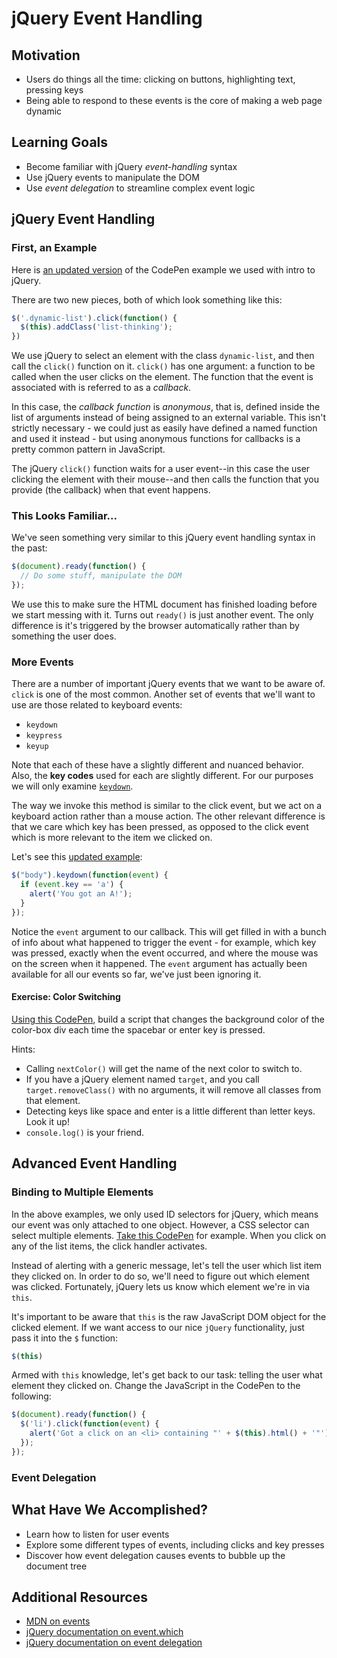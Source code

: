 # jQuery Event Handling

## Motivation
- Users do things all the time: clicking on buttons, highlighting text, pressing keys
- Being able to respond to these events is the core of making a web page dynamic

## Learning Goals
- Become familiar with jQuery _event-handling_ syntax
- Use jQuery events to manipulate the DOM
- Use _event delegation_ to streamline complex event logic

## jQuery Event Handling
### First, an Example
Here is [an updated version](http://codepen.io/kariabancroft/pen/gLaBve) of the CodePen example we used with intro to jQuery.

There are two new pieces, both of which look something like this:

```javascript
$('.dynamic-list').click(function() {
  $(this).addClass('list-thinking');
})
```

We use jQuery to select an element with the class `dynamic-list`, and then call the `click()` function on it. `click()` has one argument: a function to be called when the user clicks on the element. The function that the event is associated with is referred to as a _callback_.

In this case, the _callback function_ is _anonymous_, that is, defined inside the list of arguments instead of being assigned to an external variable. This isn't strictly necessary - we could just as easily have defined a named function and used it instead - but using anonymous functions for callbacks is a pretty common pattern in JavaScript.

The jQuery `click()` function waits for a user event--in this case the user clicking the element with their mouse--and then calls the function that you provide (the callback) when that event happens.

### This Looks Familiar...
We've seen something very similar to this jQuery event handling syntax in the past:

```javascript
$(document).ready(function() {
  // Do some stuff, manipulate the DOM
});
```

We use this to make sure the HTML document has finished loading before we start messing with it. Turns out `ready()` is just another event. The only difference is it's triggered by the browser automatically rather than by something the user does.

### More Events
There are a number of important jQuery events that we want to be aware of. `click` is one of the most common. Another set of events that we'll want to use are those related to keyboard events:
- `keydown`
- `keypress`
- `keyup`

Note that each of these have a slightly different and nuanced behavior. Also, the __key codes__ used for each are slightly different. For our purposes we will only examine [`keydown`](https://api.jquery.com/keydown/).

The way we invoke this method is similar to the click event, but we act on a keyboard action rather than a mouse action. The other relevant difference is that we care which key has been pressed, as opposed to the click event which is more relevant to the item we clicked on.

Let's see this [updated example](http://codepen.io/kariabancroft/pen/woKYRR):

```javascript
$("body").keydown(function(event) {
  if (event.key == 'a') {
    alert('You got an A!');
  }
});
```

Notice the `event` argument to our callback. This will get filled in with a bunch of info about what happened to trigger the event - for example, which key was pressed, exactly when the event occurred, and where the mouse was on the screen when it happened. The `event` argument has actually been available for all our events so far, we've just been ignoring it.

#### Exercise: Color Switching
[Using this CodePen](http://codepen.io/droberts-ada/pen/pNRbJd), build a script that changes the background color of the color-box div each time the spacebar or enter key is pressed.

Hints:
- Calling `nextColor()` will get the name of the next color to switch to.
- If you have a jQuery element named `target`, and you call `target.removeClass()` with no arguments, it will remove all classes from that element.
- Detecting keys like space and enter is a little different than letter keys. Look it up!
- `console.log()` is your friend.

## Advanced Event Handling
### Binding to Multiple Elements
In the above examples, we only used ID selectors for jQuery, which means our event was only attached to one object. However, a CSS selector can select multiple elements. [Take this CodePen](http://codepen.io/droberts-ada/pen/jVygpR?editors=1010) for example. When you click on any of the list items, the click handler activates.

Instead of alerting with a generic message, let's tell the user which list item they clicked on. In order to do so, we'll need to figure out which element was clicked. Fortunately, jQuery lets us know which element we're in via `this`.

It's important to be aware that `this` is the raw JavaScript DOM object for the clicked element. If we want access to our nice `jQuery` functionality, just pass it into the `$` function:

```javascript
$(this)
```

Armed with `this` knowledge, let's get back to our task: telling the user what element they clicked on. Change the JavaScript in the CodePen to the following:

```javascript
$(document).ready(function() {
  $('li').click(function(event) {
    alert('Got a click on an <li> containing "' + $(this).html() + '"');
  });
});
```

### Event Delegation


## What Have We Accomplished?
- Learn how to listen for user events
- Explore some different types of events, including clicks and key presses
- Discover how event delegation causes events to bubble up the document tree

## Additional Resources
- [MDN on events](https://learn.jquery.com/events/introduction-to-events/)
- [jQuery documentation on event.which](https://api.jquery.com/event.which/)
- [jQuery documentation on event delegation](https://learn.jquery.com/events/event-delegation/)
